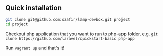 ## Quick installation

```sh
git clone git@github.com:szafir/lamp-devbox.git project
cd project
```
Checkout php application that you want to run to php-app folder, e.g. `git clone https://github.com/laravel/quickstart-basic php-app`

Run `vagrant up` and that's it!
